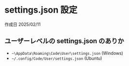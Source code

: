 # settings.json 設定

作成日 2025/02/11

## ユーザーレベルの settings.json のありか

- `~\AppData\Roaming\Code\User\settings.json` (Windows)
- `~/.config/Code/User/settings.json` (Ubuntu)
